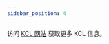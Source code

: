 ```yaml
---
sidebar_position: 4
---
```


访问 [KCL 网站](https://kcl-lang.io/docs/user_docs/getting-started/kcl-quick-start/) 获取更多 KCL 信息。
